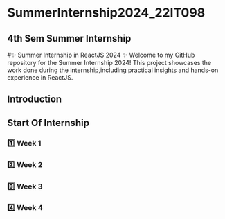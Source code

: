 # SummerInternship2024_22IT098

## 4th Sem Summer Internship

#✨ Summer Internship in ReactJS 2024 ✨
Welcome to my GitHub repository for the Summer Internship 2024! This project showcases the work done during the internship,including practical insights and hands-on experience in ReactJS.

## Introduction


## Start Of Internship

### 1️⃣ Week 1 

### 2️⃣ Week 2

### 3️⃣ Week 3 

### 4️⃣ Week 4
